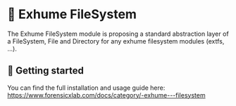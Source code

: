 # 🧬 Exhume FileSystem

The Exhume FileSystem module is proposing a standard abstraction layer of a FileSystem, File and Directory for any exhume filesystem modules (extfs, ...).

## 📄 Getting started

You can find the full installation and usage guide here: https://www.forensicxlab.com/docs/category/-exhume---filesystem
